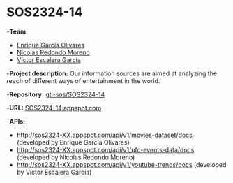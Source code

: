 # SOS2324-14

-**Team:** 
  - [Enrique García Olivares](https://github.com/enrgaroli)
  - [Nicolas Redondo Moreno](https://github.com/NicoRedondoo)
  - [Víctor Escalera García](https://github.com/victorsclr)

-**Project description:** Our information sources are aimed at analyzing the reach of different ways of entertainment in the world.

-**Repository:** [gti-sos/SOS2324-14](https://github.com/gti-sos/SOS2324-14)

-**URL:** [SOS2324-14.appspot.com](https://sos2324-14.appspot.com/)

-**APIs:** 
  - http://sos2324-XX.appspot.com/api/v1/movies-dataset/docs (developed by Enrique García Olivares)
  - http://sos2324-XX.appspot.com/api/v1/ufc-events-data/docs (developed by Nicolas Redondo Moreno)
  - http://sos2324-XX.appspot.com/api/v1/youtube-trends/docs (developed by Víctor Escalera García)
